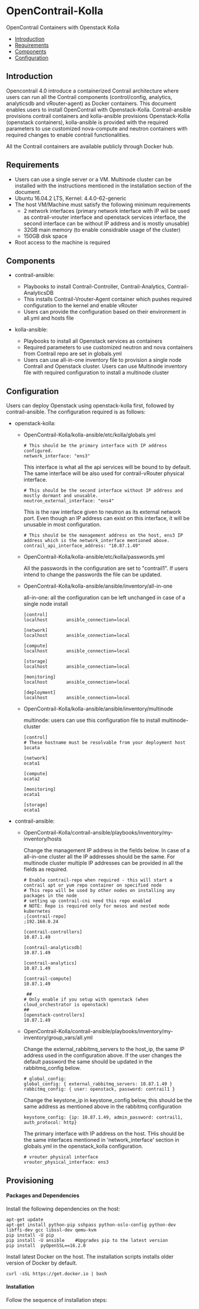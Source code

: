 # OpenContrail-Kolla
OpenContrail Containers with Openstack Kolla

- [Introduction](#Introduction)
- [Requirements](#Requirements)
- [Components](#Requirements)
- [Configuration](#Configuration)


## Introduction

Opencontrail 4.0 introduce a containerized Contrail architecture where users can run all the Contrail components (control/config, analytics, analyticsdb and vRouter-agent) as Docker containers. This document enables users to install OpenContrail with Openstack-Kolla. Contrail-ansible provisions contrail containers and kolla-ansible provisions Openstack-Kolla (openstack containers), kolla-ansible is provided with the required parameters to use customized nova-compute and neutron containers with required changes to enable contrail functionalities.

All the Contrail containers are available publicly through Docker hub.

## Requirements

* Users can use a single server or a VM. Multinode cluster can be installed with the instructions mentioned in the installation section of the document.
* Ubuntu 16.04.2 LTS, Kernel: 4.4.0-62-generic
* The host VM/Machine must satisfy the following minimum requirements
  * 2 network interfaces (primary network interface with IP will be used as contrail-vrouter interface and openstack services interface, the second interface can be without IP address and is mostly unusable)
  * 32GB main memory (to enable considrable usage of the cluster)
  * 150GB disk space
* Root access to the machine is required

## Components

* contrail-ansible:
  * Playbooks to install Contrail-Controller, Contrail-Analytics, Contrail-AnalyticsDB
  * This installs Contrail-Vrouter-Agent container which pushes required configuration to the kernel and enable vRouter
  * Users can provide the configuration based on their environment in all.yml and hosts file

* kolla-ansible:
  * Playbooks to install all Openstack services as containers
  * Required parameters to use customized neutron and nova containers from Contrail repo are set in globals.yml
  * Users can use all-in-one inventory file to provision a single node Contrail and Openstack cluster. Users can use Multinode inventory file with required configuration to install a multinode cluster

## Configuration

Users can deploy Openstack using openstack-kolla first, followed by contrail-ansible. The configuration required is as follows:

* openstack-kolla:

  * OpenContrail-Kolla/kolla-ansible/etc/kolla/globals.yml
  
    ```
    # This should be the primary interface with IP address configured.
    network_interface: "ens3"
    ```
    This interface is what all the api services will be bound to by default. The same interface will be also used for contrail-vRouter physical interface.
    
    ```
    # This should be the second interface without IP address and mostly dormant and unusable.
    neutron_external_interface: "ens4"
    ```
    This is the raw interface given to neutron as its external network port. Even though an IP address can exist on this interface, it will be unusable in most configuration.
    
    ```
    # This should be the management address on the host, ens3 IP address which is the network_interface mentioned above.
    contrail_api_interface_address: "10.87.1.49"
    ```
    
  * OpenContrail-Kolla/kolla-ansible/etc/kolla/passwords.yml
  
    All the passwords in the configuration are set to "contrail1". If users intend to change the passwords the file can be updated.
    
  * OpenContrail-Kolla/kolla-ansible/ansible/inventory/all-in-one
  
    all-in-one: all the configuration can be left unchanged in case of a single node install
    
    ```
    [control]
    localhost       ansible_connection=local

    [network]
    localhost       ansible_connection=local

    [compute]
    localhost       ansible_connection=local

    [storage]
    localhost       ansible_connection=local

    [monitoring]
    localhost       ansible_connection=local

    [deployment]
    localhost       ansible_connection=local
    ```
    
  * OpenContrail-Kolla/kolla-ansible/ansible/inventory/multinode
  
    multinode: users can use this configuration file to install multinode-cluster
    
    ```
    [control]
    # These hostname must be resolvable from your deployment host
    1ocata

    [network]
    ocata1

    [compute]
    ocata2

    [monitoring]
    ocata1

    [storage]
    ocata1
    
    ```

* contrail-ansible:

  * OpenContrail-Kolla/contrail-ansible/playbooks/inventory/my-inventory/hosts
  
    Change the management IP address in the fields below. In case of a all-in-one cluster all the IP addresses should be the same. For multinode cluster multiple IP addresses can be provided in all the fields as required.  
    ```
    # Enable contrail-repo when required - this will start a contrail apt or yum repo container on specified node
    # This repo will be used by other nodes on installing any packages in the node
    # setting up contrail-cni need this repo enabled
    # NOTE: Repo is required only for mesos and nested mode kubernetes
    ;[contrail-repo]
    ;192.168.0.24

    [contrail-controllers]
    10.87.1.49

    [contrail-analyticsdb]
    10.87.1.49

    [contrail-analytics]
    10.87.1.49

    [contrail-compute]
    10.87.1.49

     ##
    # Only enable if you setup with openstack (when cloud_orchestrator is openstack)
    ##
    [openstack-controllers]
    10.87.1.49
    ```
 
  * OpenContrail-Kolla/contrail-ansible/playbooks/inventory/my-inventory/group_vars/all.yml
  
    Change the external_rabbitmq_servers to the host_ip, the same IP address used in the configuration above. If the user changes the default password the same should be updated in the rabbitmq_config below.
    ```
    # global_config:
    global_config: { external_rabbitmq_servers: 10.87.1.49 }
    rabbitmq_config: { user: openstack, password: contrail1 }
    ```
    Change the keystone_ip in keystone_config below, this should be the same address as mentioned above in the rabbitmq configuration 
    ```
    keystone_config: {ip: 10.87.1.49, admin_password: contrail1, auth_protocol: http}
    ```
    The primary interface with IP address on the host. THis should be the same interfaces mentioned in 'network_interface' section in globals.yml in the openstack_kolla configuration.
    ```
    # vrouter physical interface
    vrouter_physical_interface: ens3
    ```

## Provisioning

#### Packages and Dependencies

Install the following dependencies on the host:

```
apt-get update
apt-get install python-pip sshpass python-oslo-config python-dev libffi-dev gcc libssl-dev qemu-kvm
pip install -U pip
pip install -U ansible    #Upgrades pip to the latest version
pip install  pyOpenSSL==16.2.0
```

Install latest Docker on the host. The installation scripts installs older version of Docker by default.

```
curl -sSL https://get.docker.io | bash
```

#### Installation

Follow the sequence of installation steps:


    
    

  
  

  







































